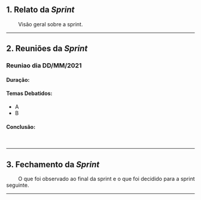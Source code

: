 ## 1. Relato da _Sprint_

<p align="justify">&emsp;&emsp; Visão geral sobre a sprint.</p>


------------
## 2. Reuniões da _Sprint_ 
### Reuniao dia DD/MM/2021
#### Duração:
#### Temas Debatidos:
* A
* B
#### Conclusão: 
<p align="justify">&emsp;&emsp; </p>

------------
## 3. Fechamento da _Sprint_
<p align="justify">&emsp;&emsp; O que foi observado ao final da sprint e o que foi decidido para a sprint seguinte.</p>

------------